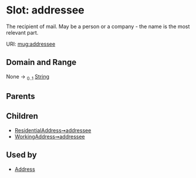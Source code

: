 
# Slot: addressee


The recipient of mail. May be a person or a company - the name is the most relevant part.

URI: [mug:addressee](https://w3id.org/caufieldjh-in-space/mug_schemas/addressee)


## Domain and Range

None &#8594;  <sub>0..1</sub> [String](types/String.md)

## Parents


## Children

 *  [ResidentialAddress➞addressee](ResidentialAddress_addressee.md)
 *  [WorkingAddress➞addressee](WorkingAddress_addressee.md)

## Used by

 * [Address](Address.md)
